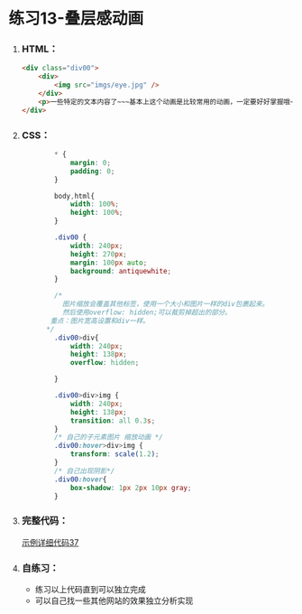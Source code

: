 # 练习13-叠层感动画

1. ### HTML：

   ```html
   <div class="div00">
       <div>
           <img src="imgs/eye.jpg" />
       </div>
       <p>一些特定的文本内容了~~~基本上这个动画是比较常用的动画，一定要好好掌握哦~~~</p>
   </div>
   ```
   
   
   
2. ### CSS：

   ```css
           * {
               margin: 0;
               padding: 0;
           }
   
           body,html{
               width: 100%;
               height: 100%;
           }
   
           .div00 {
               width: 240px;
               height: 270px;
               margin: 100px auto;
               background: antiquewhite;
           }
   
           /*
             图片缩放会覆盖其他标签，使用一个大小和图片一样的div包裹起来。
             然后使用overflow: hidden;可以裁剪掉超出的部分。
   	      重点：图片宽高设置和div一样。
   	     */
           .div00>div{
               width: 240px;
               height: 138px;
               overflow: hidden;
   
           }
   
           .div00>div>img {
               width: 240px;
               height: 138px;
               transition: all 0.3s;
           }
           /* 自己的子元素图片 缩放动画 */
           .div00:hover>div>img {
               transform: scale(1.2);
           }
           /* 自己出现阴影*/
           .div00:hover{
               box-shadow: 1px 2px 10px gray;
           }
   
   ```

   

3. ### 完整代码：

   [示例详细代码37](代码相关/demo37-anim-laminate.html)

4. ### 自练习：

   - 练习以上代码直到可以独立完成
   - 可以自己找一些其他网站的效果独立分析实现